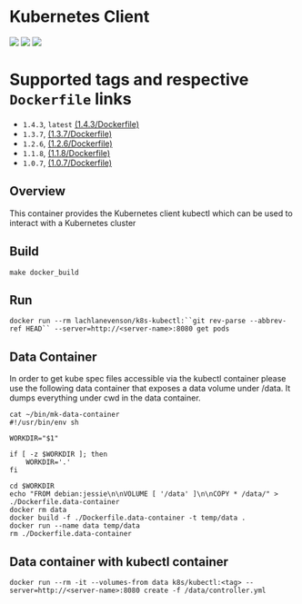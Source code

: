 # Kubernetes Client

[![](https://images.microbadger.com/badges/image/lachlanevenson/k8s-kubectl.svg)](http://microbadger.com/images/lachlanevenson/k8s-kubectl "Get your own image badge on microbadger.com")
[![](https://images.microbadger.com/badges/version/lachlanevenson/k8s-kubectl.svg)](http://microbadger.com/images/lachlanevenson/k8s-kubectl "Get your own version badge on microbadger.com")
[![](https://images.microbadger.com/badges/commit/lachlanevenson/k8s-kubectl.svg)](http://microbadger.com/images/lachlanevenson/k8s-kubectl "Get your own commit badge on microbadger.com")

# Supported tags and respective `Dockerfile` links
* `1.4.3`, `latest`    [(1.4.3/Dockerfile)](https://github.com/lachie83/k8s-kubectl/blob/v1.4.3/Dockerfile)
* `1.3.7`,     [(1.3.7/Dockerfile)](https://github.com/lachie83/k8s-kubectl/blob/v1.3.7/Dockerfile)
* `1.2.6`,     [(1.2.6/Dockerfile)](https://github.com/lachie83/k8s-kubectl/blob/v1.2.6/Dockerfile)
* `1.1.8`,     [(1.1.8/Dockerfile)](https://github.com/lachie83/k8s-kubectl/blob/v1.1.8/Dockerfile)
* `1.0.7`,     [(1.0.7/Dockerfile)](https://github.com/lachie83/k8s-kubectl/blob/v1.0.7/Dockerfile)


## Overview
This container provides the Kubernetes client kubectl which can be used to interact with a Kubernetes cluster

## Build
`make docker_build`

## Run
`docker run --rm lachlanevenson/k8s-kubectl:``git rev-parse --abbrev-ref HEAD`` --server=http://<server-name>:8080 get pods`

## Data Container

In order to get kube spec files accessible via the kubectl container please use the following data container that exposes a data volume under /data. It dumps everything under cwd in the data container.

```
cat ~/bin/mk-data-container 
#!/usr/bin/env sh

WORKDIR="$1"

if [ -z $WORKDIR ]; then
    WORKDIR='.'
fi

cd $WORKDIR
echo "FROM debian:jessie\n\nVOLUME [ '/data' ]\n\nCOPY * /data/" > ./Dockerfile.data-container
docker rm data
docker build -f ./Dockerfile.data-container -t temp/data .
docker run --name data temp/data
rm ./Dockerfile.data-container
```

## Data container with kubectl container
```
docker run --rm -it --volumes-from data k8s/kubectl:<tag> --server=http://<server-name>:8080 create -f /data/controller.yml
```

